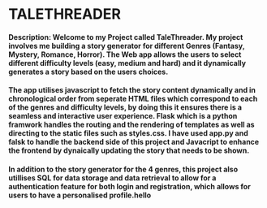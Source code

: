 # TALETHREADER
#### Description: Welcome to my Project called TaleThreader. My project involves me building a story generator for different Genres (Fantasy, Mystery, Romance, Horror). The Web app allows the users to select different difficulty levels (easy, medium and hard) and it dynamically generates a story based on the users choices. 

#### The app utilises javascript to fetch the story content dynamically and in chronological order from seperate HTML files which correspond to each of the genres and difficulty levels, by doing this it ensures there is a seamless and interactive user experience. Flask which is a python framwork handles the routing and the rendering of templates as well as directing to the static files such as styles.css. I have used app.py and falsk to handle the backend side of this project and Javacript to enhance the frontend by dynaically updating the story that needs to be shown.

#### In addition to the story generator for the 4 genres, this project also utillises SQL for data storage and data retrieval to allow for a authentication feature for both login and registration, which allows for users to have a personalised profile.hello

